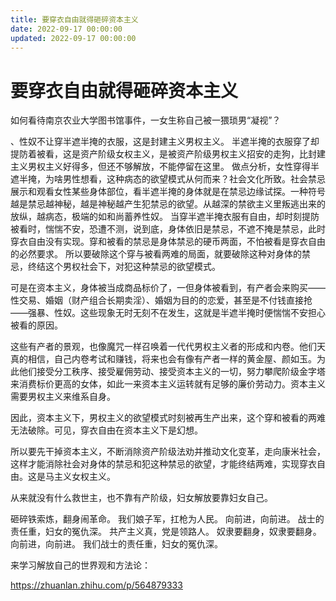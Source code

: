 ```yaml
---
title: 要穿衣自由就得砸碎资本主义
date: 2022-09-17 00:00:00
updated: 2022-09-17 00:00:00
---
```


# 要穿衣自由就得砸碎资本主义

如何看待南京农业大学图书馆事件，一女生称自己被一猥琐男“凝视”？

、性奴不让穿半遮半掩的衣服，这是封建主义男权主义。
半遮半掩的衣服穿了却提防着被看，这是资产阶级女权主义，是被资产阶级男权主义招安的走狗，比封建主义男权主义好得多，但还不够解放，不能停留在这里。
做点分析，女性穿得半遮半掩，为啥男性想看，这种病态的欲望模式从何而来？社会文化所致。社会禁忌展示和观看女性某些身体部位，看半遮半掩的身体就是在禁忌边缘试探。一种符号越是禁忌越神秘，越是神秘越产生犯禁忌的欲望。从越深的禁欲主义里叛逃出来的放纵，越病态，极端的如和尚蓄养性奴。
当穿半遮半掩衣服有自由，却时刻提防被看时，惴惴不安，恐遭不测，说到底，身体依旧是禁忌，不遮不掩是禁忌，此时穿衣自由没有实现。穿和被看的禁忌是身体禁忌的硬币两面，不怕被看是穿衣自由的必然要求。
所以要破除这个穿与被看两难的局面，就要破除这种对身体的禁忌，终结这个男权社会下，对犯这种禁忌的欲望模式。

可是在资本主义，身体被当成商品标价了，一但身体被看到，有产者会来购买——性交易、婚姻（财产组合长期卖淫）、婚姻为目的的恋爱，甚至是不付钱直接抢——强暴、性奴。这些现象无时无刻不在发生，这就是半遮半掩时便惴惴不安担心被看的原因。

这些有产者的景观，也像魔咒一样召唤着一代代男权主义者的形成和内卷。他们天真的相信，自己内卷考试和赚钱，将来也会有像有产者一样的黄金屋、颜如玉。为此他们接受分工秩序、接受雇佣劳动、接受资本主义的一切，努力攀爬阶级金字塔来消费标价更高的女体，如此一来资本主义运转就有足够的廉价劳动力。资本主义需要男权主义来维系自身。

因此，资本主义下，男权主义的欲望模式时刻被再生产出来，这个穿和被看的两难无法破除。可见，穿衣自由在资本主义下是幻想。

所以要先干掉资本主义，不断消除资产阶级法劝并推动文化变革，走向康米社会，这样才能消除社会对身体的禁忌和犯这种禁忌的欲望，才能终结两难，实现穿衣自由。这是马主义女权主义。

从来就没有什么救世主，也不靠有产阶级，妇女解放要靠妇女自己。

砸碎铁索炼，翻身闹革命。
我们娘子军，扛枪为人民。
向前进，向前进。
战士的责任重，妇女的冤仇深。
共产主义真，党是领路人。
奴隶要翻身，奴隶要翻身。
向前进，向前进。
我们战士的责任重，妇女的冤仇深。

来学习解放自己的世界观和方法论：

https://zhuanlan.zhihu.com/p/564879333
